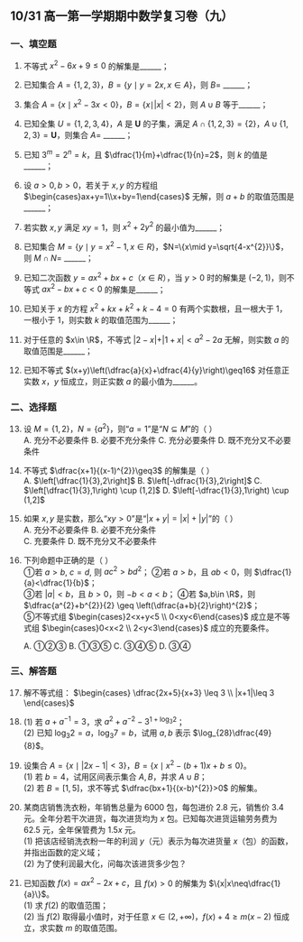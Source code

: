 ## 10/31 高一第一学期期中数学复习卷（九）  

### 一、填空题  

1. 不等式 $x^{2}-6x+9\leq0$ 的解集是\_\_\_\_\_\_；  

2. 已知集合 $A=\{1,2,3\}$，$B=\{y\mid y=2x,x\in A\}$，则 $B=$ \_\_\_\_\_\_；  

3. 集合 $A=\{x\mid x^{2}-3x<0\}$，$B=\{x\mid\vert x\vert<2\}$，则 $A\cup B$ 等于\_\_\_\_\_\_；  

4. 已知全集 $U=\{1,2,3,4\}$，$A$ 是 $\mathbf{U}$ 的子集，满足 $A\cap\{1,2,3\}=\{2\}$，$A\cup\{1,2,3\}=\mathbf{U}$，则集合 $A=$ \_\_\_\_\_\_；  

5. 已知 $3^{m}=2^{n}=k$，且 $\dfrac{1}{m}+\dfrac{1}{n}=2$，则 $k$ 的值是\_\_\_\_\_\_；  

6. 设 $a>0,b>0$，若关于 $x,y$ 的方程组 $\begin{cases}ax+y=1\\x+by=1\end{cases}$ 无解，则 $a+b$ 的取值范围是\_\_\_\_\_\_；  

7. 若实数 $x,y$ 满足 $xy=1$，则 $x^{2}+2y^{2}$ 的最小值为\_\_\_\_\_\_；  

8. 已知集合 $M=\{y\mid y=x^{2}-1,x\in R\}$，$N=\{x\mid y=\sqrt{4-x^{2}}\}$，则 $M\cap N=$ \_\_\_\_\_\_；  

9. 已知二次函数 $y=ax^{2}+bx+c$（$x\in R$），当 $y>0$ 时的解集是 $(-2,1)$，则不等式 $ax^{2}-bx+c<0$ 的解集是\_\_\_\_\_\_；  

10. 已知关于 $x$ 的方程 $x^{2}+kx+k^{2}+k-4=0$ 有两个实数根，且一根大于 $1$，一根小于 $1$，则实数 $k$ 的取值范围为\_\_\_\_\_\_；  

11. 对于任意的 $x\in \R$，不等式 $\vert2-x\vert+\vert1+x\vert<a^{2}-2a$ 无解，则实数 $a$ 的取值范围是\_\_\_\_\_\_；  

12. 已知不等式 $(x+y)\left(\dfrac{a}{x}+\dfrac{4}{y}\right)\geq16$ 对任意正实数 $x$，$y$ 恒成立，则正实数 $a$ 的最小值为\_\_\_\_\_\_。  

### 二、选择题  

13. 设 $M=\{1,2\}$，$N=\{a^{2}\}$，则“$a=1$”是“$N\subseteq M$”的（   ）  
    A. 充分不必要条件       B. 必要不充分条件         C. 充分必要条件       D. 既不充分又不必要条件  

14. 不等式 $\dfrac{x+1}{(x-1)^{2}}\geq3$ 的解集是（   ）  
    A. $\left[\dfrac{1}{3},2\right]$                            B. $\left[-\dfrac{1}{3},2\right]$                    C. $\left[\dfrac{1}{3},1\right) \cup (1,2]$                    D. $\left[-\dfrac{1}{3},1\right) \cup (1,2]$  

15. 如果 $x,y$ 是实数，那么“$xy>0$”是“$|x+y|=|x|+|y|$”的（   ）  
    A. 充分不必要条件                                 B. 必要不充分条件  
    C. 充要条件                                              D. 既不充分又不必要条件  

16. 下列命题中正确的是（   ）  
    ①若 $a>b$, $c=d$, 则 $ac^{2}>bd^{2}$；                     ②若 $a>b$，且 $ab<0$，则 $\dfrac{1}{a}<\dfrac{1}{b}$；  
    ③若 $|a|<b$，且 $b>0$，则 $-b<a<b$；        ④若 $a,b\in \R$，则 $\dfrac{a^{2}+b^{2}}{2} \geq \left(\dfrac{a+b}{2}\right)^{2}$；  
    ⑤不等式组 $\begin{cases}2<x+y<5 \\ 0<xy<6\end{cases}$ 成立是不等式组 $\begin{cases}0<x<2 \\ 2<y<3\end{cases}$ 成立的充要条件。  
    
    
    A. ①②③                  B. ①③⑤                      C. ③④⑤                        D. ③④  

### 三、解答题  

17. 解不等式组： $\begin{cases} \dfrac{2x+5}{x+3} \leq 3 \\ |x+1|\leq 3 \end{cases}$

18. (1) 若 $a+a^{-1}=3$，求 $a^{2}+a^{-2}-3^{1+\log_3{2}}$；  
(2) 已知 $\log_{3}2=a$，$\log_{3}7=b$，试用 $a,b$ 表示 $\log_{28}\dfrac{49}{8}$。  

19. 设集合 $A=\left\{x\mid |2x-1|<3\right\}$，$B=\left\{x\mid x^{2}-(b+1)x+b\leq0\right\}$。  
(1) 若 $b=4$，试用区间表示集合 $A,B$，并求 $A\cup B$；  
(2) 若 $B=[1,5]$，求不等式 $\dfrac{bx+1}{(x-b)^{2}}>0$ 的解集。  

20. 某商店销售洗衣粉，年销售总量为 $6000$ 包，每包进价 $2.8$ 元，销售价 $3.4$ 元。全年分若干次进货，每次进货均为 $x$ 包。已知每次进货运输劳务费为 $62.5$ 元，全年保管费为 $1.5x$ 元。  
(1) 把该店经销洗衣粉一年的利润 $y$（元）表示为每次进货量 $x$（包）的函数，并指出函数的定义域；  
(2) 为了使利润最大化，问每次该进货多少包？  

21. 已知函数 $f(x)=ax^{2}-2x+c$，且 $f(x)>0$ 的解集为 $\{x|x\neq\dfrac{1}{a}\}$。  
(1) 求 $f(2)$ 的取值范围；  
(2) 当 $f(2)$ 取得最小值时，对于任意 $x\in(2,+\infty)$，$f(x)+4\geq m(x-2)$ 恒成立，求实数 $m$ 的取值范围。